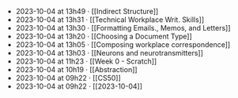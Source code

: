 - 2023-10-04 at 13h49 · [[Indirect Structure]]
- 2023-10-04 at 13h31 · [[Technical Workplace Writ. Skills]]
- 2023-10-04 at 13h30 · [[Formatting Emails., Memos, and Letters]]
- 2023-10-04 at 13h20 · [[Choosing a Document Type]]
- 2023-10-04 at 13h05 · [[Composing workplace correspondence]]
- 2023-10-04 at 13h03 · [[Neurons and neurotransmitters]]
- 2023-10-04 at 11h23 · [[Week 0 - Scratch]]
- 2023-10-04 at 10h19 · [[Abstraction]]
- 2023-10-04 at 09h22 · [[CS50]]
- 2023-10-04 at 09h22 · [[2023-10-04]]
